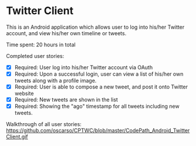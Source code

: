 # Twitter Client

This is an Android application which allows user to log into his/her Twitter account, and view his/her own timeline or tweets.

Time spent: 20 hours in total

Completed user stories:
 * [X] Required: User log into his/her Twitter account via OAuth
 * [X] Required: Upon a successful login, user can view a list of his/her own tweets along with a profile image.
 * [X] Required: User is able to compose a new tweet, and post it onto Twitter website
 * [X] Required: New tweets are shown in the list
 * [X] Required: Showing the "ago" timestamp for all tweets including new tweets.

Walkthrough of all user stories:
https://github.com/oscarso/CPTWC/blob/master/CodePath_Android_TwitterClient.gif 
